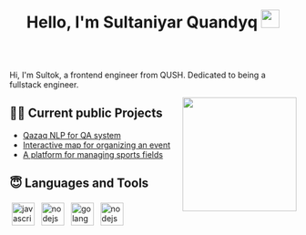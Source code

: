 <h1 align="center">Hello, I'm Sultaniyar Quandyq <img
src="https://github.com/blackcater/blackcater/raw/main/images/Hi.gif" height="32" /></h1>

<br />
<br />

Hi, I'm Sultok, a frontend engineer from QUSH. Dedicated to being a fullstack engineer.

<a href="#"><img align="right" src="https://thumbs.gfycat.com/BaggyAdorableFairybluebird-size_restricted.gif" width="200 " height="200" /></a>

## 🧑‍💻 Current public Projects

- <a href='https://github.com/SultokTheF/QazQA' target='_blank'>Qazaq NLP for QA system</a>
- <a href='https://github.com/SultokTheF/map_picker' target='_blank'>Interactive map for organizing an event</a>
- <a href='https://github.com/SultokTheF/QUSH' target='_blank'>A platform for managing sports fields</a>


## 😇 Languages and Tools

<p>
<img src="https://github.com/blackcater/blackcater/raw/main/images/logo-javascript.svg" height="40" style="vertical-align:down; margin:4px" alt="javascript">
<img src="https://github.com/blackcater/blackcater/raw/main/images/logo-nodejs.svg" height="40" style="vertical-align:down; margin:4px" alt="nodejs">
  <img src="https://seeklogo.com/images/D/django-logo-4C5ECF7036-seeklogo.com.png" height="40" style="vertical-align:down; margin:4px" alt="golang">
<img src="https://upload.wikimedia.org/wikipedia/commons/thumb/a/a7/React-icon.svg/2300px-React-icon.svg.png" height="40" style="vertical-align:down; margin:4px" alt="nodejs">
</p>
